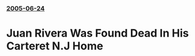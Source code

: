 ### [2005-06-24](/news/2005/06/24/index.md)

#  Juan Rivera Was Found Dead In His Carteret N.J Home



